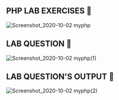 ## PHP LAB EXERCISES 🧪
![Screenshot_2020-10-02 myphp](https://user-images.githubusercontent.com/53976134/94855316-f1c1cb80-044b-11eb-8ab1-a6708c698082.png)

## LAB QUESTION 🤔
![Screenshot_2020-10-02 myphp(1)](https://user-images.githubusercontent.com/53976134/94855340-fab29d00-044b-11eb-9a59-a440c321a990.png)

## LAB QUESTION'S OUTPUT 🙋
![Screenshot_2020-10-02 myphp(2)](https://user-images.githubusercontent.com/53976134/94855362-04d49b80-044c-11eb-868a-e8776a8da7cb.png)



